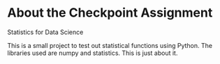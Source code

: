 # About the Checkpoint Assignment
Statistics for Data Science

This is a small project to test out statistical functions using Python. 
The libraries used are numpy and statistics.
This is just about it.